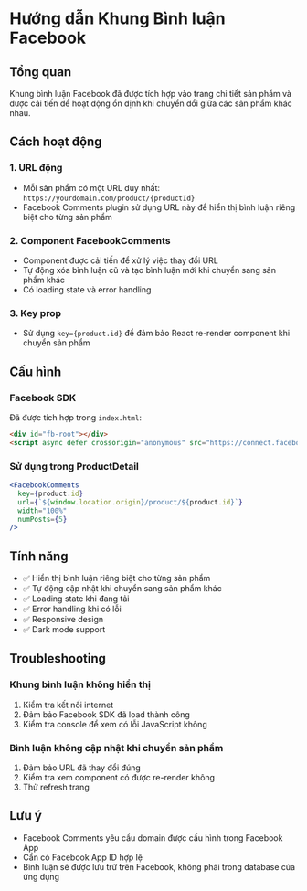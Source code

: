 # Hướng dẫn Khung Bình luận Facebook

## Tổng quan
Khung bình luận Facebook đã được tích hợp vào trang chi tiết sản phẩm và được cải tiến để hoạt động ổn định khi chuyển đổi giữa các sản phẩm khác nhau.

## Cách hoạt động

### 1. URL động
- Mỗi sản phẩm có một URL duy nhất: `https://yourdomain.com/product/{productId}`
- Facebook Comments plugin sử dụng URL này để hiển thị bình luận riêng biệt cho từng sản phẩm

### 2. Component FacebookComments
- Component được cải tiến để xử lý việc thay đổi URL
- Tự động xóa bình luận cũ và tạo bình luận mới khi chuyển sang sản phẩm khác
- Có loading state và error handling

### 3. Key prop
- Sử dụng `key={product.id}` để đảm bảo React re-render component khi chuyển sản phẩm

## Cấu hình

### Facebook SDK
Đã được tích hợp trong `index.html`:
```html
<div id="fb-root"></div>
<script async defer crossorigin="anonymous" src="https://connect.facebook.net/vi_VN/sdk.js#xfbml=1&version=v23.0&appId=1377812466674855"></script>
```

### Sử dụng trong ProductDetail
```jsx
<FacebookComments 
  key={product.id}
  url={`${window.location.origin}/product/${product.id}`}
  width="100%"
  numPosts={5}
/>
```

## Tính năng

- ✅ Hiển thị bình luận riêng biệt cho từng sản phẩm
- ✅ Tự động cập nhật khi chuyển sang sản phẩm khác
- ✅ Loading state khi đang tải
- ✅ Error handling khi có lỗi
- ✅ Responsive design
- ✅ Dark mode support

## Troubleshooting

### Khung bình luận không hiển thị
1. Kiểm tra kết nối internet
2. Đảm bảo Facebook SDK đã load thành công
3. Kiểm tra console để xem có lỗi JavaScript không

### Bình luận không cập nhật khi chuyển sản phẩm
1. Đảm bảo URL đã thay đổi đúng
2. Kiểm tra xem component có được re-render không
3. Thử refresh trang

## Lưu ý
- Facebook Comments yêu cầu domain được cấu hình trong Facebook App
- Cần có Facebook App ID hợp lệ
- Bình luận sẽ được lưu trữ trên Facebook, không phải trong database của ứng dụng 